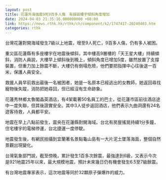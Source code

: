 ```yaml
---
layout: post
title: 花蓮外海強震9死9百多人傷　有損毀樓宇傾斜角度增加
date: 2024-04-03 21:35:16.000000000 +08:00
link: https://news.rthk.hk/rthk/ch/component/k2/1747417-20240403.htm
categories: rthk
---
```


台灣花蓮對開海域發生7級以上地震，增至9人死亡，9百多人傷，仍有多人被困。

重災區花蓮縣有多座樓宇在地震後傾斜，其中樓高9層樓的「天王星大樓」持續傾斜，消防人員說，大樓早上傾斜後到晚上，傾斜角度已增加5度，雖然放置了支撐裝置，但重力加上餘震不斷，大樓仍有倒塌危險，他們要把指揮中心往後退一百米，保護人員安全。

救援人員早前救出最後一名被困者，她是一名原本已經逃出的女教師，她返回尋找寵物後失蹤，消防把她尋回，但已經沒有生命跡象。

花蓮秀林鄉太魯閣晶英酒店，有4架載著50名員工的巴士，從花蓮市區前往酒店途中一度失聯，但其後證實安全。其中3人徒步返回酒店，他們表示九曲洞還有24名遊客待救，人員都平安。

地震在早上八點前發生，震央在花蓮縣對開海域。台北有房屋搖晃持續1分多鐘，住宅樓宇的電梯停運，台北捷運一度停駛。

地震發生後，有網民拍攝到宜蘭著名景點龜山島有一大片泥土墜落海面，整個自然景觀出現變化。

台灣氣象部門說，截至傍晚，累計發生1百多次餘震，最強達到6級，又表示今次是921地震25年以來，最大規模地震，預計未來幾日仍有機會發生6.5至7級餘震。

有台灣地震專家表示，這次地震等同於32顆原子彈爆炸的威力。
